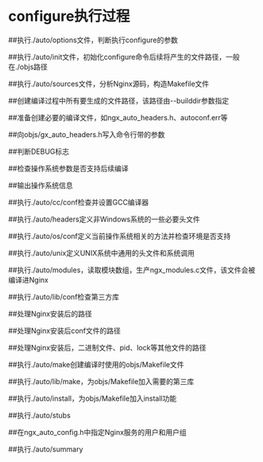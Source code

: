 # configure执行过程
##执行./auto/options文件，判断执行configure的参数

##执行./auto/init文件，初始化configure命令后续将产生的文件路径，一般在./objs路径

##执行./auto/sources文件，分析Nginx源码，构造Makefile文件

##创建编译过程中所有要生成的文件路径，该路径由--builddir参数指定

##准备创建必要的编译文件，如ngx_auto_headers.h、autoconf.err等

##向objs/gx_auto_headers.h写入命令行带的参数

##判断DEBUG标志

##检查操作系统参数是否支持后续编译

##输出操作系统信息

##执行./auto/cc/conf检查并设置GCC编译器

##执行./auto/headers定义非Windows系统的一些必要头文件

##执行./auto/os/conf定义当前操作系统相关的方法并检查环境是否支持

##执行./auto/unix定义UNIX系统中通用的头文件和系统调用

##执行./auto/modules，读取模块数组，生产ngx_modules.c文件，该文件会被编译进Nginx

##执行./auto/lib/conf检查第三方库

##处理Nginx安装后的路径

##处理Nginx安装后conf文件的路径

##处理Nginx安装后，二进制文件、pid、lock等其他文件的路径

##执行./auto/make创建编译时使用的objs/Makefile文件

##执行./auto/lib/make，为objs/Makefile加入需要的第三库

##执行./auto/install，为objs/Makefile加入install功能

##执行./auto/stubs

##在ngx_auto_config.h中指定Nginx服务的用户和用户组

##执行./auto/summary


